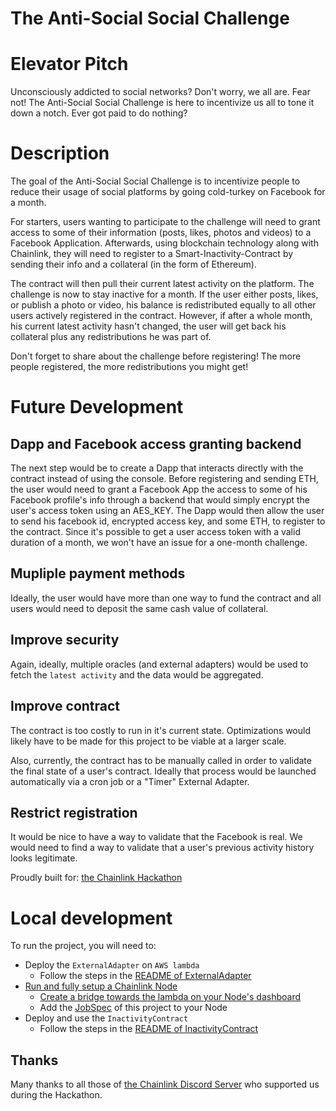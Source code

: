 # The Anti-Social Social Challenge

# Elevator Pitch
Unconsciously addicted to social networks? Don't worry, we all are. Fear not! The Anti-Social Social Challenge is here to incentivize us all to tone it down a notch. Ever got paid to do nothing?

# Description
The goal of the Anti-Social Social Challenge is to incentivize people to reduce their usage of social platforms by going cold-turkey on Facebook for a month.

For starters, users wanting to participate to the challenge will need to grant access to some of their information (posts, likes, photos and videos) to a Facebook Application. Afterwards, using blockchain technology along with Chainlink, they will need to register to a Smart-Inactivity-Contract by sending their info and a collateral (in the form of Ethereum).

The contract will then pull their current latest activity on the platform. The challenge is now to stay inactive for a month. If the user either posts, likes, or publish a photo or video, his balance is redistributed equally to all other users actively registered in the contract. However, if after a whole month, his current latest activity hasn't changed, the user will get back his collateral plus any redistributions he was part of.

Don't forget to share about the challenge before registering! The more people registered, the more redistributions you might get!

# Future Development
## Dapp and Facebook access granting backend
The next step would be to create a Dapp that interacts directly with the contract instead of using the console. Before registering and sending ETH, the user would need to grant a Facebook App the access to some of his Facebook profile's info through a backend that would simply encrypt the user's access token using an AES_KEY. The Dapp would then allow the user to send his facebook id, encrypted access key, and some ETH, to register to the contract. Since it's possible to get a user access token with a valid duration of a month, we won't have an issue for a one-month challenge.

## Mupliple payment methods
Ideally, the user would have more than one way to fund the contract and all users would need to deposit the same cash value of collateral.

## Improve security
Again, ideally, multiple oracles (and external adapters) would be used to fetch the `latest activity` and the data would be aggregated.

## Improve contract
The contract is too costly to run in it's current state. Optimizations would likely have to be made for this project to be viable at a larger scale.

Also, currently, the contract has to be manually called in order to validate the final state of a user's contract. Ideally that process would be launched automatically via a cron job or a "Timer" External Adapter.

## Restrict registration
It would be nice to have a way to validate that the Facebook is real. We would need to find a way to validate that a user's previous activity history looks legitimate.

Proudly built for: [the Chainlink Hackathon](https://blog.chain.link/chainlink-virtual-hackaton-building-real-world-smart-contracts-using-off-chain-resources/)

# Local development
To run the project, you will need to:

- Deploy the `ExternalAdapter` on `AWS lambda`
    - Follow the steps in the [README of ExternalAdapter](./ExternalAdapter/README.md)
- [Run and fully setup a Chainlink Node](https://docs.chain.link/docs/running-a-chainlink-node)
    - [Create a bridge towards the lambda on your Node's dashboard](https://docs.chain.link/docs/node-operators)
    - Add the [JobSpec](./JobSpec/README.md) of this project to your Node
- Deploy and use the `InactivityContract`
    - Follow the steps in the [README of InactivityContract](./InactivityContract/README.md)

## Thanks
Many thanks to all those of [the Chainlink Discord Server](https://discord.gg/9nrz6y8) who supported us during the Hackathon.
